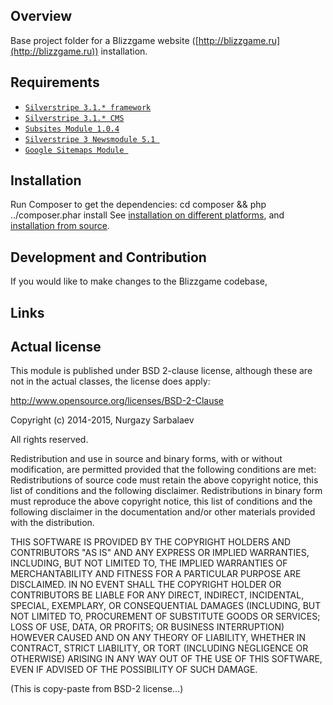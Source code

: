 ## Overview

Base project folder for a Blizzgame website ([http://blizzgame.ru](http://blizzgame.ru)) installation.

## Requirements

* [`Silverstripe 3.1.* framework`](https://github.com/silverstripe/Sapphire)
* [`Silverstripe 3.1.* CMS`](https://github.com/silverstripe/silverstripe-cms)
* [`Subsites Module 1.0.4`](https://github.com/silverstripe/silverstripe-subsites)
* [`Silverstripe 3 Newsmodule 5.1 `](https://github.com/Firesphere/silverstripe-newsmodule/)
* [`Google Sitemaps Module `](https://github.com/silverstripe-labs/silverstripe-googlesitemaps)


## Installation ##
Run Composer to get the dependencies: cd composer && php ../composer.phar install
See [installation on different platforms](http://doc.silverstripe.org/framework/en/installation/),
and [installation from source](http://doc.silverstripe.org/framework/en/installation/from-source).

## Development and Contribution ##

If you would like to make changes to the Blizzgame codebase,

## Links ##

## Actual license

This module is published under BSD 2-clause license, although these are not in the actual classes, the license does apply:

http://www.opensource.org/licenses/BSD-2-Clause

Copyright (c) 2014-2015, Nurgazy Sarbalaev

All rights reserved.

Redistribution and use in source and binary forms, with or without modification, are permitted provided that the following conditions are met:
Redistributions of source code must retain the above copyright notice, this list of conditions and the following disclaimer.
Redistributions in binary form must reproduce the above copyright notice, this list of conditions and the following disclaimer in the documentation and/or other materials provided with the distribution.

THIS SOFTWARE IS PROVIDED BY THE COPYRIGHT HOLDERS AND CONTRIBUTORS "AS IS" AND ANY EXPRESS OR IMPLIED WARRANTIES, INCLUDING, BUT NOT LIMITED TO, THE IMPLIED WARRANTIES OF MERCHANTABILITY AND FITNESS FOR A PARTICULAR PURPOSE ARE DISCLAIMED. IN NO EVENT SHALL THE COPYRIGHT HOLDER OR CONTRIBUTORS BE LIABLE FOR ANY DIRECT, INDIRECT, INCIDENTAL, SPECIAL, EXEMPLARY, OR CONSEQUENTIAL DAMAGES (INCLUDING, BUT NOT LIMITED TO, PROCUREMENT OF SUBSTITUTE GOODS OR SERVICES; LOSS OF USE, DATA, OR PROFITS; OR BUSINESS INTERRUPTION) HOWEVER CAUSED AND ON ANY THEORY OF LIABILITY, WHETHER IN CONTRACT, STRICT LIABILITY, OR TORT (INCLUDING NEGLIGENCE OR OTHERWISE) ARISING IN ANY WAY OUT OF THE USE OF THIS SOFTWARE, EVEN IF ADVISED OF THE POSSIBILITY OF SUCH DAMAGE.

(This is copy-paste from BSD-2 license...)